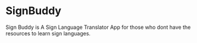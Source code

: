 # SignBuddy
Sign Buddy is A Sign Language Translator App for those who dont have the resources to learn sign languages.
